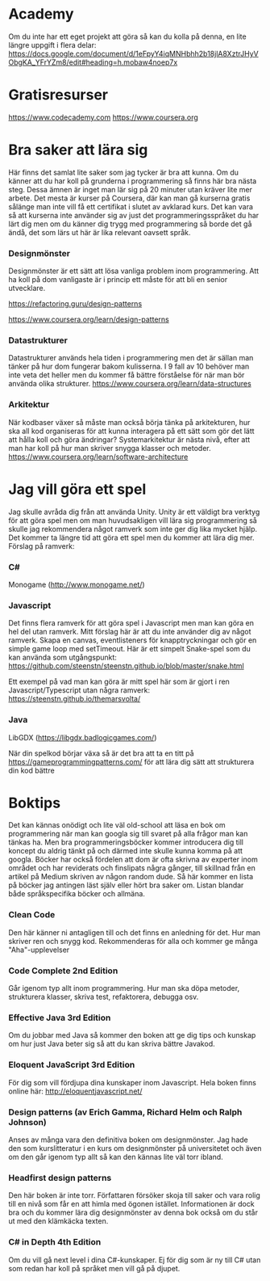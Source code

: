 # Academy

Om du inte har ett eget projekt att göra så kan du kolla på denna, en lite längre uppgift i flera delar: https://docs.google.com/document/d/1eFpyY4iqMNHbhh2b18jlA8XztrJHyVObgKA_YFrYZm8/edit#heading=h.mobaw4noep7x

# Gratisresurser
https://www.codecademy.com
https://www.coursera.org

# Bra saker att lära sig
Här finns det samlat lite saker som jag tycker är bra att kunna. Om du känner att du har koll på grunderna i programmering så finns här bra nästa steg. Dessa ämnen är inget man lär sig på 20 minuter utan kräver lite mer arbete. Det mesta är kurser på Coursera, där kan man gå kurserna gratis sålänge man inte vill få ett certifikat i slutet av avklarad kurs. Det kan vara så att kurserna inte använder sig av just det programmeringsspråket du har lärt dig men om du känner dig trygg med programmering så borde det gå ändå, det som lärs ut här är lika relevant oavsett språk.

### Designmönster
Designmönster är ett sätt att lösa vanliga problem inom programmering. Att ha koll på dom vanligaste är i princip ett måste för att bli en senior utvecklare.

https://refactoring.guru/design-patterns

https://www.coursera.org/learn/design-patterns

### Datastrukturer
Datastrukturer används hela tiden i programmering men det är sällan man tänker på hur dom fungerar bakom kulisserna. I 9 fall av 10 behöver man inte veta det heller men du kommer få bättre förståelse för när man bör använda olika strukturer.
https://www.coursera.org/learn/data-structures

### Arkitektur
När kodbaser växer så måste man också börja tänka på arkitekturen, hur ska all kod organiseras för att kunna interagera på ett sätt som gör det lätt att hålla koll och göra ändringar? Systemarkitektur är nästa nivå, efter att man har koll på hur man skriver snygga klasser och metoder.
https://www.coursera.org/learn/software-architecture

# Jag vill göra ett spel
Jag skulle avråda dig från att använda Unity. Unity är ett väldigt bra verktyg för att göra spel men om man huvudsakligen vill lära sig programmering så skulle jag rekommendera något ramverk som inte ger dig lika mycket hjälp. Det kommer ta längre tid att göra ett spel men du kommer att lära dig mer. Förslag på ramverk:

### C# 
Monogame (http://www.monogame.net/)

### Javascript
Det finns flera ramverk för att göra spel i Javascript men man kan göra en hel del utan ramverk. Mitt förslag här är att du inte använder dig av något ramverk. Skapa en canvas, eventlisteners för knapptryckningar och gör en simple game loop med setTimeout. Här är ett simpelt Snake-spel som du kan använda som utgångspunkt: https://github.com/steenstn/steenstn.github.io/blob/master/snake.html

Ett exempel på vad man kan göra är mitt spel här som är gjort i ren Javascript/Typescript utan några ramverk: https://steenstn.github.io/themarsvolta/

### Java
LibGDX (https://libgdx.badlogicgames.com/)

När din spelkod börjar växa så är det bra att ta en titt på https://gameprogrammingpatterns.com/ för att lära dig sätt att strukturera din kod bättre


# Boktips
Det kan kännas onödigt och lite väl old-school att läsa en bok om programmering när man kan googla sig till svaret på alla frågor man kan tänkas ha. Men bra programmeringsböcker kommer introducera dig till koncept du aldrig tänkt på och därmed inte skulle kunna komma på att googla. Böcker har också fördelen att dom är ofta skrivna av experter inom området och har reviderats och finslipats några gånger, till skillnad från en artikel på Medium skriven av någon random dude. Så här kommer en lista på böcker jag antingen läst själv eller hört bra saker om. Listan blandar både språkspecifika böcker och allmäna.

### Clean Code
Den här känner ni antagligen till och det finns en anledning för det. Hur man skriver ren och snygg kod. Rekommenderas för alla och kommer ge många "Aha"-upplevelser

### Code Complete 2nd Edition
Går igenom typ allt inom programmering. Hur man ska döpa metoder, strukturera klasser, skriva test, refaktorera, debugga osv.

### Effective Java 3rd Edition
Om du jobbar med Java så kommer den boken att ge dig tips och kunskap om hur just Java beter sig så att du kan skriva bättre Javakod.

### Eloquent JavaScript 3rd Edition
För dig som vill fördjupa dina kunskaper inom Javascript. Hela boken finns online här: http://eloquentjavascript.net/

### Design patterns (av Erich Gamma, Richard Helm och Ralph Johnson)
Anses av många vara den definitiva boken om designmönster. Jag hade den som kurslitteratur i en kurs om designmönster på universitetet och även om den går igenom typ allt så kan den kännas lite väl torr ibland.

### Headfirst design patterns
Den här boken är inte torr. Författaren försöker skoja till saker och vara rolig till en nivå som får en att himla med ögonen istället. Informationen är dock bra och du kommer lära dig designmönster av denna bok också om du står ut med den klämkäcka texten.

### C# in Depth 4th Edition
Om du vill gå next level i dina C#-kunskaper. Ej för dig som är ny till C# utan som redan har koll på språket men vill gå på djupet.

